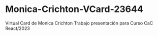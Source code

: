 # Monica-Crichton-VCard-23644
Virtual Card de Monica Crichton
Trabajo presentación para Curso CaC React/2023
